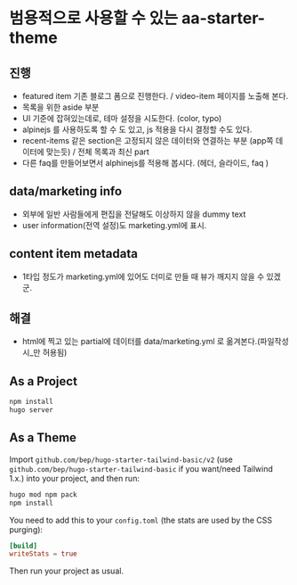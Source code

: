 # 범용적으로 사용할 수 있는 aa-starter-theme

## 진행

- featured item 기존 블로그 폼으로 진행한다.  / video-item 페이지를 노출해 본다. 
- 목록을 위한 aside  부분
- UI 기준에 잡혀있는데로, 테마 설정을 시도한다. (color, typo)
- alpinejs 를 사용하도록 할 수 도 있고, js 적용을 다시 결정할 수도 있다.
- recent-items 같은 section은 고정되지 않은 데이터와 연결하는 부분 (app쪽 데이터에 맞는듯) / 전체 목록과 최신 part
- 다른 faq를 만들어보면서 alphinejs를 적용해 봅시다. (헤더, 슬라이드, faq )


## data/marketing info
- 외부에 일반 사람들에게 편집을 전달해도 이상하지 않을 dummy text
- user information(전역 설정)도 marketing.yml에 표시.


## content item metadata
- 1타입 정도가 marketing.yml에 있어도 더미로 만들 때 뷰가 깨지지 않을 수 있겠군. 


## 해결
- html에 찍고 있는 partial에 데이터를 data/marketing.yml 로 옮겨본다.(파일작성시_만 허용됨)


## As a Project

```bash
npm install
hugo server
```

## As a Theme

Import `github.com/bep/hugo-starter-tailwind-basic/v2` (use `github.com/bep/hugo-starter-tailwind-basic` if you want/need Tailwind 1.x.) into your project, and then run:

```bash
hugo mod npm pack
npm install
```

You need to add this to your `config.toml` (the stats are used by the CSS purging):

```toml
[build]
writeStats = true
```

Then run your project as usual.
